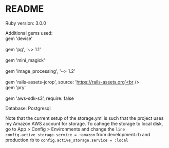 # README

Ruby version: 3.0.0

Additional gems used:
<br>gem 'devise' <br />
<br>gem 'pg', '\~> 1.1'<br />
<br>gem 'mini_magick'<br />
<br>gem 'image_processing', '\~> 1.2'<br />
<br>gem 'rails-assets-jcrop', source: 'https://rails-assets.org'<br />
<br>gem 'pry'<br />
<br>gem 'aws-sdk-s3', require: false<br />



Database: Postgresql

Note that the current setup of the storage.yml is such that the project uses my Amazon AWS account for storage. To cahnge the storage to local disk, go to App > Config > Environments and change the `line config.active_storage.service = :amazon` from development.rb and production.rb to `config.active_storage.service = :local`
